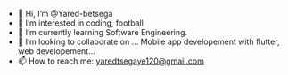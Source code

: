 - 👋 Hi, I’m @Yared-betsega
- 👀 I’m interested in coding, football
- 🌱 I’m currently learning Software Engineering.
- 💞️ I’m looking to collaborate on ... Mobile app developement with flutter, web developement...
- 📫 How to reach me: yaredtsegaye120@gmail.com

<!---
Yared-betsega/Yared-betsega is a ✨ special ✨ repository because its `README.md` (this file) appears on your GitHub profile.
You can click the Preview link to take a look at your changes.
--->
